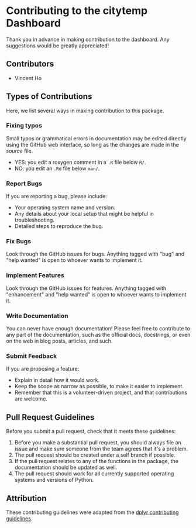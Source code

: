 # Contributing to the citytemp Dashboard

Thank you in advance in making contribution to the dashboard. Any suggestions would be greatly appreciated!

## Contributors

* Vincent Ho  

## Types of Contributions

Here, we list several ways in making contribution to this package.

### Fixing typos

Small typos or grammatical errors in documentation may be edited directly using
the GitHub web interface, so long as the changes are made in the _source_ file.

*  YES: you edit a roxygen comment in a `.R` file below `R/`.
*  NO: you edit an `.Rd` file below `man/`.

### Report Bugs

If you are reporting a bug, please include:

* Your operating system name and version.
* Any details about your local setup that might be helpful in troubleshooting.
* Detailed steps to reproduce the bug.

### Fix Bugs

Look through the GitHub issues for bugs. Anything tagged with "bug" and "help
wanted" is open to whoever wants to implement it.

### Implement Features

Look through the GitHub issues for features. Anything tagged with "enhancement"
and "help wanted" is open to whoever wants to implement it.

### Write Documentation

You can never have enough documentation! Please feel free to contribute to any
part of the documentation, such as the official docs, docstrings, or even
on the web in blog posts, articles, and such.

### Submit Feedback

If you are proposing a feature:

* Explain in detail how it would work.
* Keep the scope as narrow as possible, to make it easier to implement.
* Remember that this is a volunteer-driven project, and that contributions
  are welcome.

## Pull Request Guidelines

Before you submit a pull request, check that it meets these guidelines:

1. Before you make a substantial pull request, you should always file an issue and
   make sure someone from the team agrees that it's a problem.
2. The pull request should be created under a self branch if possible.
3. If the pull request relates to any of the functions in the package, the documentation should be updated as well.
4. The pull request should work for all currently supported operating systems and versions of Python.


## Attribution
These contributing guidelines were adapted from the [dplyr contributing guidelines](https://github.com/tidyverse/dplyr/blob/master/.github/CONTRIBUTING.md).
